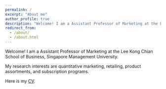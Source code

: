 ```yaml
---
permalink: /
excerpt: "About me"
author_profile: true
description: "Welcome! I am a Assistant Professor of Marketing at the Lee Kong Chian School of Business, Singapore Management University"
redirect_from: 
  - /about/
  - /about.html
---
```



Welcome! I am a Assistant Professor of Marketing at the Lee Kong Chian School of Business, Singapore Management University. 

My research interests are quantitative marketing, retailing, product assortments, and subscription programs.

Here is my [CV](https://www.dropbox.com/s/mlk7mg6deja3gpe/CV_QIYU_20220201_web.pdf?dl=0). 


